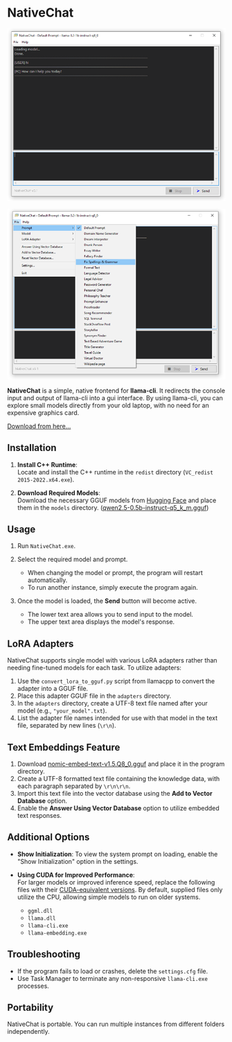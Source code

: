 # NativeChat  

![NativeChat](ui.png)

![NativeChat](ui2.png)

**NativeChat** is a simple, native frontend for **llama-cli**. It redirects the console input and output of llama-cli into a gui interface. By using llama-cli, you can explore small models directly from your old laptop, with no need for an expensive graphics card.

[Download from here...](https://github.com/hasaranga/NativeChat/releases)

## Installation

1. **Install C++ Runtime**:  
   Locate and install the C++ runtime in the `redist` directory (`VC_redist 2015-2022.x64.exe`).

2. **Download Required Models**:  
   Download the necessary GGUF models from [Hugging Face](https://huggingface.co/) and place them in the `models` directory. ([qwen2.5-0.5b-instruct-q5_k_m.gguf](https://huggingface.co/Qwen/Qwen2.5-0.5B-Instruct-GGUF/resolve/main/qwen2.5-0.5b-instruct-q5_k_m.gguf?download=true))

## Usage

1. Run `NativeChat.exe`.
2. Select the required model and prompt.  
   - When changing the model or prompt, the program will restart automatically.  
   - To run another instance, simply execute the program again.

3. Once the model is loaded, the **Send** button will become active.  
   - The lower text area allows you to send input to the model.
   - The upper text area displays the model's response.

## LoRA Adapters

NativeChat supports single model with various LoRA adapters rather than needing fine-tuned models for each task. To utilize adapters:

1. Use the `convert_lora_to_gguf.py` script from llamacpp to convert the adapter into a GGUF file.
2. Place this adapter GGUF file in the `adapters` directory.
3. In the `adapters` directory, create a UTF-8 text file named after your model (e.g., `"your_model".txt`).
4. List the adapter file names intended for use with that model in the text file, separated by new lines (`\r\n`).

## Text Embeddings Feature

1. Download [nomic-embed-text-v1.5.Q8_0.gguf](https://huggingface.co/nomic-ai/nomic-embed-text-v1.5-GGUF/resolve/main/nomic-embed-text-v1.5.Q8_0.gguf?download=true) and place it in the program directory.
2. Create a UTF-8 formatted text file containing the knowledge data, with each paragraph separated by `\r\n\r\n`.
3. Import this text file into the vector database using the **Add to Vector Database** option.
4. Enable the **Answer Using Vector Database** option to utilize embedded text responses.

## Additional Options

- **Show Initialization**: To view the system prompt on loading, enable the "Show Initialization" option in the settings.

- **Using CUDA for Improved Performance**:  
   For larger models or improved inference speed, replace the following files with their [CUDA-equivalent versions](https://github.com/ggerganov/llama.cpp/releases). By default, supplied files only utilize the CPU, allowing simple models to run on older systems.
   - `ggml.dll`
   - `llama.dll`
   - `llama-cli.exe`
   - `llama-embedding.exe`

## Troubleshooting

- If the program fails to load or crashes, delete the `settings.cfg` file.
- Use Task Manager to terminate any non-responsive `llama-cli.exe` processes.

## Portability

NativeChat is portable. You can run multiple instances from different folders independently.

